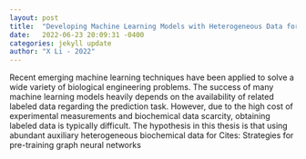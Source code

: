 ```yaml
---
layout: post
title:  "Developing Machine Learning Models with Heterogeneous Data for Biological Engineering Applications"
date:   2022-06-23 20:09:31 -0400
categories: jekyll update
author: "X Li - 2022"
---
```

Recent emerging machine learning techniques have been applied to solve a wide variety of biological engineering problems. The success of many machine learning models heavily depends on the availability of related labeled data regarding the prediction task. However, due to the high cost of experimental measurements and biochemical data scarcity, obtaining labeled data is typically difficult. The hypothesis in this thesis is that using abundant auxiliary heterogeneous biochemical data for  Cites: Strategies for pre-training graph neural networks